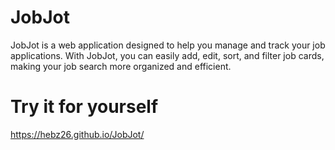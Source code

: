 # JobJot
JobJot is a web application designed to help you manage and track your job applications. With JobJot, you can easily add, edit, sort, and filter job cards, making your job search more organized and efficient.

# Try it for yourself
https://hebz26.github.io/JobJot/
